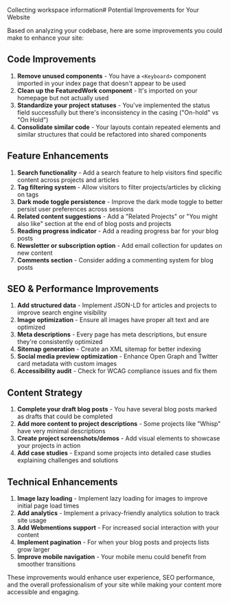 Collecting workspace information# Potential Improvements for Your Website

Based on analyzing your codebase, here are some improvements you could make to enhance your site:

## Code Improvements
1. **Remove unused components** - You have a `<Keyboard>` component imported in your index page that doesn't appear to be used
2. **Clean up the FeaturedWork component** - It's imported on your homepage but not actually used
3. **Standardize your project statuses** - You've implemented the status field successfully but there's inconsistency in the casing ("On-hold" vs "On Hold")
4. **Consolidate similar code** - Your layouts contain repeated elements and similar structures that could be refactored into shared components

## Feature Enhancements
1. **Search functionality** - Add a search feature to help visitors find specific content across projects and articles
2. **Tag filtering system** - Allow visitors to filter projects/articles by clicking on tags
3. **Dark mode toggle persistence** - Improve the dark mode toggle to better persist user preferences across sessions
4. **Related content suggestions** - Add a "Related Projects" or "You might also like" section at the end of blog posts and projects
5. **Reading progress indicator** - Add a reading progress bar for your blog posts
6. **Newsletter or subscription option** - Add email collection for updates on new content
7. **Comments section** - Consider adding a commenting system for blog posts

## SEO & Performance Improvements
1. **Add structured data** - Implement JSON-LD for articles and projects to improve search engine visibility
2. **Image optimization** - Ensure all images have proper alt text and are optimized
3. **Meta descriptions** - Every page has meta descriptions, but ensure they're consistently optimized
4. **Sitemap generation** - Create an XML sitemap for better indexing
5. **Social media preview optimization** - Enhance Open Graph and Twitter card metadata with custom images
6. **Accessibility audit** - Check for WCAG compliance issues and fix them

## Content Strategy
1. **Complete your draft blog posts** - You have several blog posts marked as drafts that could be completed
2. **Add more content to project descriptions** - Some projects like "Whisp" have very minimal descriptions
3. **Create project screenshots/demos** - Add visual elements to showcase your projects in action
4. **Add case studies** - Expand some projects into detailed case studies explaining challenges and solutions

## Technical Enhancements
1. **Image lazy loading** - Implement lazy loading for images to improve initial page load times
2. **Add analytics** - Implement a privacy-friendly analytics solution to track site usage
3. **Add Webmentions support** - For increased social interaction with your content
4. **Implement pagination** - For when your blog posts and projects lists grow larger
5. **Improve mobile navigation** - Your mobile menu could benefit from smoother transitions

These improvements would enhance user experience, SEO performance, and the overall professionalism of your site while making your content more accessible and engaging.